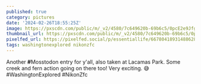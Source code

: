 ```yaml
---
published: true
category: pictures
date: '2024-02-26T18:55:25Z'
image: https://pxscdn.com/public/m/_v2/4580/7c649620b-69b6c5/0pcE2e9Jfg31/xFCHJ7KedbjfvPOO2AgyV0qiEoLdO2G2ixuzQCSg.jpg
thumbnail_url: https://pxscdn.com/public/m/_v2/4580/7c649620b-69b6c5/0pcE2e9Jfg31/xFCHJ7KedbjfvPOO2AgyV0qiEoLdO2G2ixuzQCSg_thumb.jpg
pixelfed_url: https://pixelfed.social/p/essentiallife/667804189314886281
tags: washingtonexplored nikonzfc
---
```


Another <strong>#</strong>Mosstodon entry for y'all, also taken at Lacamas Park. Some creek and fern action going on there too! Very exciting. 😅 #WashingtonExplored #NikonZfc
